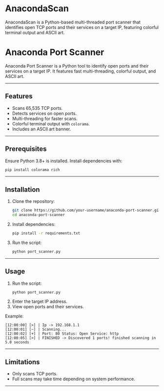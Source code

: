 # AnacondaScan
AnacondaScan is a Python-based multi-threaded port scanner that identifies open TCP ports and their services on a target IP, featuring colorful terminal output and ASCII art.

# Anaconda Port Scanner

Anaconda Port Scanner is a Python tool to identify open ports and their services on a target IP. It features fast multi-threading, colorful output, and ASCII art.

---

## Features

- Scans 65,535 TCP ports.
- Detects services on open ports.
- Multi-threading for faster scans.
- Colorful terminal output with `colorama`.
- Includes an ASCII art banner.

---

## Prerequisites

Ensure Python 3.8+ is installed. Install dependencies with:

```bash
pip install colorama rich
```

---

## Installation

1. Clone the repository:
   ```bash
   git clone https://github.com/your-username/anaconda-port-scanner.git
   cd anaconda-port-scanner
   ```
2. Install dependencies:
   ```bash
   pip install -r requirements.txt
   ```
3. Run the script:
   ```bash
   python port_scanner.py
   ```

---

## Usage

1. Run the script:
   ```bash
   python port_scanner.py
   ```
2. Enter the target IP address.
3. View open ports and their services.

Example:

```
[12:00:00] [>] | Ip -> 192.168.1.1
[12:00:01] [~] | Scanning...
[12:00:02] [+] | Port: 80 Status: Open Service: http
[12:00:05] [>] | FINISHED -> Discovered 1 ports! finished scanning in 5.0 seconds
```

---

## Limitations

- Only scans TCP ports.
- Full scans may take time depending on system performance.

---
